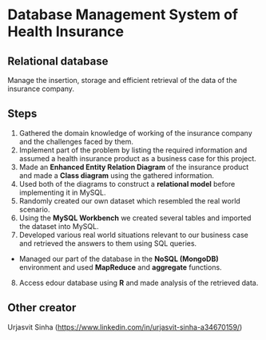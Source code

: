 # Database Management System of Health Insurance

## Relational database
Manage the insertion, storage and efficient retrieval of the data of the insurance company. 

## Steps
1. Gathered the domain knowledge of working of the insurance company and the challenges faced by them. 
2. Implement part of the problem by listing the required information and assumed a health insurance product as a business case for this project.
3. Made an **Enhanced Entity Relation Diagram** of the insurance product and made a **Class diagram** using the gathered information. 
4. Used both of the diagrams to construct a **relational model** before implementing it in MySQL. 
5. Randomly created our own dataset which resembled the real world scenario. 
6. Using the **MySQL Workbench** we created several tables and imported the dataset into MySQL.
7. Developed various real world situations relevant to our business case and retrieved the answers to them using SQL queries.
- Managed our part of the database in the **NoSQL (MongoDB)** environment and used **MapReduce** and **aggregate** functions. 
8. Access edour database using **R** and made analysis of the retrieved data. 

## Other creator
Urjasvit Sinha (https://www.linkedin.com/in/urjasvit-sinha-a34670159/)
